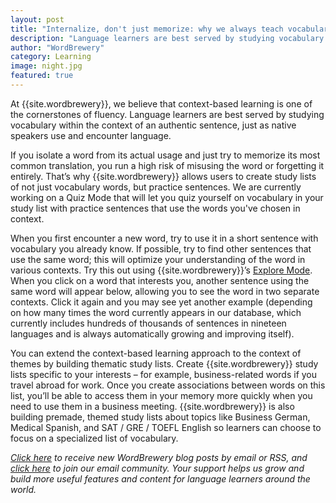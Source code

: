 ```yaml
---
layout: post
title: "Internalize, don't just memorize: why we always teach vocabulary in context"
description: "Language learners are best served by studying vocabulary in the context of real sentences"
author: "WordBrewery"
category: Learning
image: night.jpg
featured: true
---
```


At {{site.wordbrewery}}, we believe that context-based learning is one of the cornerstones of fluency. Language learners are best served by studying vocabulary within the context of an authentic sentence, just as native speakers use and encounter language.

If you isolate a word from its actual usage and just try to memorize its most common translation, you run a high risk of misusing the word or forgetting it entirely. That’s why {{site.wordbrewery}} allows users to create study lists of not just vocabulary words, but practice sentences. We are currently working on a Quiz Mode that will let you quiz yourself on vocabulary in your study list with practice sentences that use the words you've chosen in context.

When you first encounter a new word, try to use it in a short sentence with vocabulary you already know. If possible, try to find other sentences that use the same word; this will optimize your understanding of the word in various contexts. Try this out using {{site.wordbrewery}}’s [Explore Mode](https://wordbrewery.com/#/explore). When you click on a word that interests you, another sentence using the same word will appear below, allowing you to see the word in two separate contexts. Click it again and you may see yet another example (depending on how many times the word currently appears in our database, which currently includes hundreds of thousands of sentences in nineteen languages and is always automatically growing and improving itself).

You can extend the context-based learning approach to the context of themes by building thematic study lists. Create {{site.wordbrewery}} study lists specific to your interests – for example, business-related words if you travel abroad for work. Once you create associations between words on this list,  you’ll be able to access them in your memory more quickly when you need to use them in a business meeting. {{site.wordbrewery}} is also building premade, themed study lists about topics like Business German, Medical Spanish, and SAT / GRE / TOEFL English so learners can choose to focus on a specialized list of vocabulary.

*[Click here](http://feeds.feedburner.com/LanguageUntapped) to receive new WordBrewery blog posts by email or RSS, and [click here](http://goo.gl/pTPRvb) to join our email community. Your support helps us grow and build more useful features and content for language learners around the world.*
